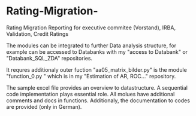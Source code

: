 # Rating-Migration-
Rating Migration Reporting for executive commitee (Vorstand), IRBA, Validation, Credit Ratings


The modules can be integrated to further Data analysis structure,  for example can be accessed to Databanks with my "access to Databank" or "Databank_SQL_ZDA" repositories.

It requres additionaly outer fuction "aa05_matrix_bilder.py" is the module "function_0.py " which is in my "Estimation of AR, ROC..." repository.

The sample excel file provides an overview to datastructure. 
A sequential  code implementation plays essential role. 
All molues have additional comments and docs in functions.
Additionaly, the documentation to codes are provided (only in German). 
